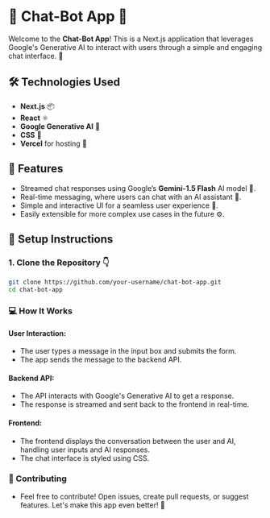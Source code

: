 # 🌟 Chat-Bot App 🚀

Welcome to the **Chat-Bot App**! This is a Next.js application that leverages Google's Generative AI to interact with users through a simple and engaging chat interface. 💬

## 🛠️ Technologies Used
- **Next.js** 📦
- **React** ⚛️
- **Google Generative AI** 🤖
- **CSS** 🎨
- **Vercel** for hosting 🚀

## 🚀 Features
- Streamed chat responses using Google’s **Gemini-1.5 Flash** AI model 🤖.
- Real-time messaging, where users can chat with an AI assistant 💬.
- Simple and interactive UI for a seamless user experience 🎉.
- Easily extensible for more complex use cases in the future ⚙️.

## 🔑 Setup Instructions

### 1. Clone the Repository 👇

```bash
git clone https://github.com/your-username/chat-bot-app.git
cd chat-bot-app
```


### 💻 How It Works

#### User Interaction:

- The user types a message in the input box and submits the form.
- The app sends the message to the backend API.

#### Backend API:

- The API interacts with Google's Generative AI to get a response.
- The response is streamed and sent back to the frontend in real-time.

#### Frontend:

- The frontend displays the conversation between the user and AI, handling user inputs and AI responses.
- The chat interface is styled using CSS.

### 🤝 Contributing

- Feel free to contribute! Open issues, create pull requests, or suggest features. Let's make this app even better! 💪